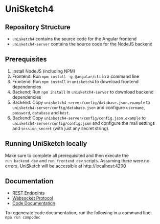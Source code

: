 # UniSketch4

## Repository Structure
* `unisketch4` contains the source code for the Angular frontend
* `unisketch4-server` contains the source code for the NodeJS backend

## Prerequisites
1. Install NodeJS (including NPM)
2. Frontend: Run `npm install -g @angular/cli` in a command line
3. Frontend: Run `npm install` in `unisketch4` to download frontend dependencies
4. Backend: Run `npm install` in `unisketch4-server` to download backend dependencies
5. Backend: Copy `unisketch4-server/config/database.json.example` to `unisketch4-server/config/database.json` and configure `username`, `password`, `database` and `host`.
6. Backend: Copy `unisketch4-server/config/config.json.example` to `unisketch4-server/config/config.json` and configure the mail settings and `session_secret` (with just any secret string).

## Running UniSketch locally
Make sure to complete all prerequisited and then execute the `run_backend_dev` and `run_frontend_dev` scripts.
Assuming there were no errors, UniSketch will be accessible at http://localhost:4200

## Documentation
* [REST Endpoints](https://github.com/eduQu/unisketch7/blob/master/endpoints.md)
* [Websocket Protocol](https://github.com/eduQu/unisketch7/blob/master/websockets.md)
* [Code Documentation]()

To regenerate code documentation, run the following in a command line:
`npm run compodoc`
